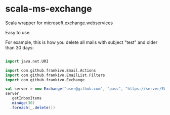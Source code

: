 # scala-ms-exchange
Scala wrapper for microsoft.exchange.webservices

Easy to use.

For example, this is how you delete all mails with subject "test" and older than 30 days:
```scala

import java.net.URI

import com.github.frankivo.Email.Actions
import com.github.frankivo.EmailList.Filters
import com.github.frankivo.Exchange

val server = new Exchange("user@github.com", "pass", "https://server/EWS/Exchange.asmx")
server
  .getInboxItems
  .minAge(30)
  .foreach(_.delete())
```